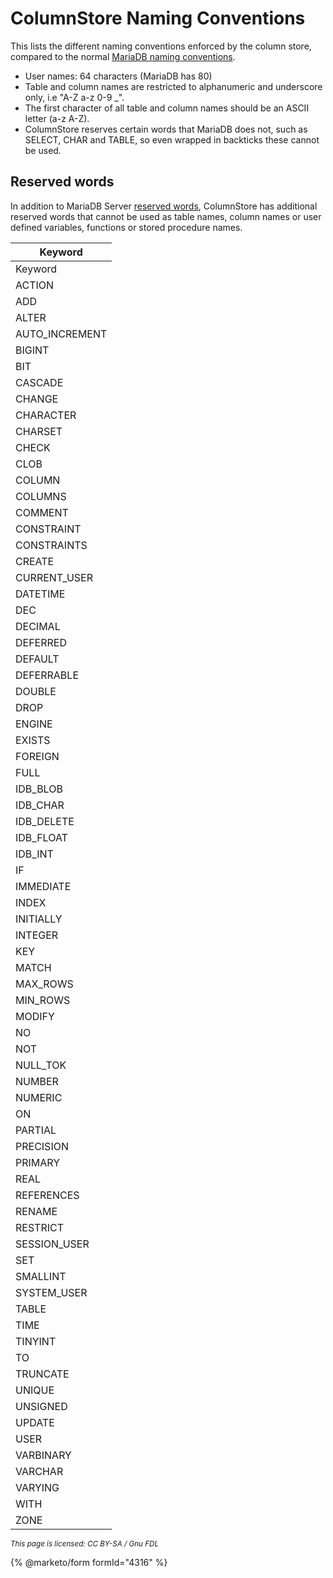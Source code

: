 # ColumnStore Naming Conventions

This lists the different naming conventions enforced by the column store, compared to the normal [MariaDB naming conventions](https://app.gitbook.com/s/SsmexDFPv2xG2OTyO5yV/reference/sql-structure/sql-language-structure/identifier-names).

* User names: 64 characters (MariaDB has 80)
* Table and column names are restricted to alphanumeric and underscore only, i.e "A-Z a-z 0-9 \_".
* The first character of all table and column names should be an ASCII letter (a-z A-Z).
* ColumnStore reserves certain words that MariaDB does not, such as SELECT, CHAR and TABLE, so even wrapped in backticks these cannot be used.

## Reserved words

In addition to MariaDB Server [reserved words](https://app.gitbook.com/s/SsmexDFPv2xG2OTyO5yV/reference/sql-structure/sql-language-structure/reserved-words), ColumnStore has additional reserved words that cannot be used as table names, column names or user defined variables, functions or stored procedure names.

| Keyword         |
| --------------- |
| Keyword         |
| ACTION          |
| ADD             |
| ALTER           |
| AUTO\_INCREMENT |
| BIGINT          |
| BIT             |
| CASCADE         |
| CHANGE          |
| CHARACTER       |
| CHARSET         |
| CHECK           |
| CLOB            |
| COLUMN          |
| COLUMNS         |
| COMMENT         |
| CONSTRAINT      |
| CONSTRAINTS     |
| CREATE          |
| CURRENT\_USER   |
| DATETIME        |
| DEC             |
| DECIMAL         |
| DEFERRED        |
| DEFAULT         |
| DEFERRABLE      |
| DOUBLE          |
| DROP            |
| ENGINE          |
| EXISTS          |
| FOREIGN         |
| FULL            |
| IDB\_BLOB       |
| IDB\_CHAR       |
| IDB\_DELETE     |
| IDB\_FLOAT      |
| IDB\_INT        |
| IF              |
| IMMEDIATE       |
| INDEX           |
| INITIALLY       |
| INTEGER         |
| KEY             |
| MATCH           |
| MAX\_ROWS       |
| MIN\_ROWS       |
| MODIFY          |
| NO              |
| NOT             |
| NULL\_TOK       |
| NUMBER          |
| NUMERIC         |
| ON              |
| PARTIAL         |
| PRECISION       |
| PRIMARY         |
| REAL            |
| REFERENCES      |
| RENAME          |
| RESTRICT        |
| SESSION\_USER   |
| SET             |
| SMALLINT        |
| SYSTEM\_USER    |
| TABLE           |
| TIME            |
| TINYINT         |
| TO              |
| TRUNCATE        |
| UNIQUE          |
| UNSIGNED        |
| UPDATE          |
| USER            |
| VARBINARY       |
| VARCHAR         |
| VARYING         |
| WITH            |
| ZONE            |

<sub>_This page is licensed: CC BY-SA / Gnu FDL_</sub>

{% @marketo/form formId="4316" %}
